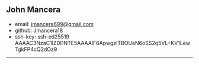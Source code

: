 ## John Mancera

* email: jmancera699@gmail.com
* github: Jmancera18
* ssh-key: ssh-ed25519 AAAAC3NzaC1lZDI1NTE5AAAAIF6ApwgzITBOUaN6oSS2q5VL+KV1LewTgkFP4cQ2dOz9

---